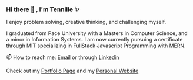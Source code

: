 ### Hi there 👋 , I'm Tennille ✨


I enjoy problem solving, creative thinking, and challenging myself. 

I graduated from Pace University with a Masters in Computer Science, and a minor in Information Systems. I am now currently pursuing a certificate through MIT specializing in FullStack Javascript Programming with MERN. 

📫 How to reach me: [Email](mailto:tennwilliams917@gmail.com) or through [Linkedin](https://www.linkedin.com/in/tennille-williams-bb7864212/)

Check out my [Portfolio Page](https://tennwilliams.github.io/TennWilliams/) and my [Personal Website](https://tennwilliams.github.io/TennilleWilliams/)

<!--
**TennWilliams/TennWilliams** is a ✨ _special_ ✨ repository because its `README.md` (this file) appears on your GitHub profile.

Here are some ideas to get you started:

- 🔭 I’m currently working on ...
- 🌱 I’m currently learning ...
- 👯 I’m looking to collaborate on ...
- 🤔 I’m looking for help with ...
- 💬 Ask me about ...
- 📫 How to reach me: ...
- 😄 Pronouns: ...
- ⚡ Fun fact: ...
-->
